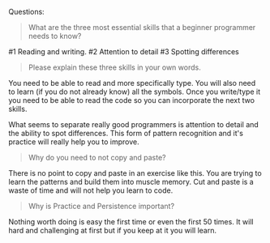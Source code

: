 Questions:

> What are the three most essential skills that a beginner programmer needs to know?

 #1 Reading and writing.  #2 Attention to detail #3 Spotting differences

> Please explain these three skills in your own words.

You need to be able to read and more specifically type.  You will also need to learn (if you do not already know) all the symbols.  Once you write/type it you need to be able to read the code so you can incorporate the next two skills.
  
  What seems to separate really good programmers is attention to detail and the ability to spot differences.  This form of pattern recognition and it's practice will really help you to improve.  
  

> Why do you need to not copy and paste?

There is no point to copy and paste in an exercise like this.  You are trying to learn the patterns and build them into muscle memory.  Cut and paste is a waste of time and will not help you learn to code. 

> Why is Practice and Persistence important?

Nothing worth doing is easy the first time or even the first 50 times.  It will hard and challenging at first but if you keep at it you will learn.   
